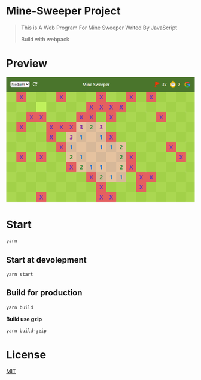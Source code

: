 # Mine-Sweeper Project

> This is A Web Program For Mine Sweeper Writed By JavaScript
> 
> Build with webpack

# Preview

![Overview](./overview.png)

# Start

```bash
yarn
```

## Start at devolepment

```bash
yarn start
```

## Build for production

```bash
yarn build
```

**Build use gzip**

```bash
yarn build-gzip
```

# License

[MIT](./LICENSE)